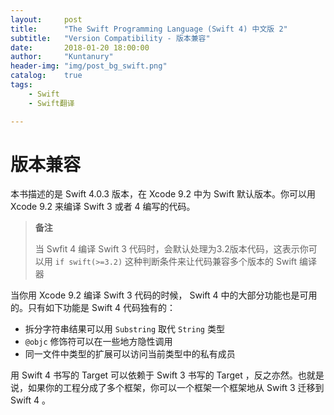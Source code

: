 ```yaml
---
layout:     post
title:      "The Swift Programming Language (Swift 4) 中文版 2"
subtitle:   "Version Compatibility - 版本兼容"
date:       2018-01-20 18:00:00
author:     "Kuntanury"
header-img: "img/post_bg_swift.png"
catalog:    true
tags:
    - Swift
    - Swift翻译

---
```

# 版本兼容

本书描述的是 Swift 4.0.3 版本，在 Xcode 9.2 中为 Swift 默认版本。你可以用Xcode 9.2 来编译 Swift 3 或者 4 编写的代码。

> **备注**
>
> 当 Swfit 4 编译 Swift 3 代码时，会默认处理为3.2版本代码，这表示你可以用 ``` if swift(>=3.2) ``` 这种判断条件来让代码兼容多个版本的 Swift 编译器

当你用 Xcode 9.2 编译 Swift 3 代码的时候， Swift 4 中的大部分功能也是可用的。只有如下功能是 Swift 4 代码独有的：

* 拆分字符串结果可以用 ``` Substring ``` 取代 ``` String ``` 类型
* ``` @objc ``` 修饰符可以在一些地方隐性调用
* 同一文件中类型的扩展可以访问当前类型中的私有成员

用 Swift 4 书写的 Target 可以依赖于 Swift 3 书写的 Target ，反之亦然。也就是说，如果你的工程分成了多个框架，你可以一个框架一个框架地从 Swift 3 迁移到 Swift 4 。
